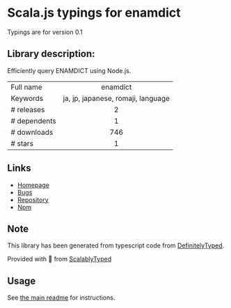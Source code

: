 
# Scala.js typings for enamdict

Typings are for version 0.1

## Library description:
Efficiently query ENAMDICT using Node.js.

|                    |                 |
| ------------------ | :-------------: |
| Full name          | enamdict |
| Keywords           | ja, jp, japanese, romaji, language |
| # releases         | 2 |
| # dependents       | 1 |
| # downloads        | 746 |
| # stars            | 1 |

## Links
- [Homepage](https://github.com/jeresig/node-enamdict#readme)
- [Bugs](https://github.com/jeresig/node-enamdict/issues)
- [Repository](https://github.com/jeresig/node-enamdict)
- [Npm](https://www.npmjs.com/package/enamdict)
    


## Note
This library has been generated from typescript code from [DefinitelyTyped](https://definitelytyped.org).

Provided with :purple_heart: from [ScalablyTyped](https://github.com/oyvindberg/ScalablyTyped)

## Usage
See [the main readme](../../readme.md) for instructions.


